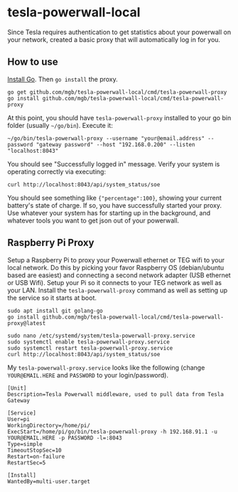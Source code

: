 # tesla-powerwall-local

Since Tesla requires authentication to get statistics about your powerwall on your network, created a basic proxy that will automatically log in for you.

## How to use

[Install Go](https://golang.org/dl/). Then `go install` the proxy.
```
go get github.com/mgb/tesla-powerwall-local/cmd/tesla-powerwall-proxy
go install github.com/mgb/tesla-powerwall-local/cmd/tesla-powerwall-proxy
```

At this point, you should have `tesla-powerwall-proxy` installed to your go bin folder (usually `~/go/bin`). Execute it:
```
~/go/bin/tesla-powerwall-proxy --username "your@email.address" --password "gateway password" --host "192.168.0.200" --listen "localhost:8043"
```

You should see "Successfully logged in" message. Verify your system is operating correctly via executing:
```
curl http://localhost:8043/api/system_status/soe
```

You should see something like `{"percentage":100}`, showing your current battery's state of charge. If so, you have successfully started your proxy. Use whatever your system has for starting up in the background, and whatever tools you want to get json out of your powerwall.

## Raspberry Pi Proxy

Setup a Raspberry Pi to proxy your Powerwall ethernet or TEG wifi to your local network. Do this by picking your favor Raspberry OS (debian/ubuntu based are easiest) and connecting a second network adapter (USB ethernet or USB Wifi). Setup your Pi so it connects to your TEG network as well as your LAN. Install the `tesla-powerwall-proxy` command as well as setting up the service so it starts at boot.

```
sudo apt install git golang-go
go install github.com/mgb/tesla-powerwall-local/cmd/tesla-powerwall-proxy@latest

sudo nano /etc/systemd/system/tesla-powerwall-proxy.service
sudo systemctl enable tesla-powerwall-proxy.service
sudo systemctl restart tesla-powerwall-proxy.service
curl http://localhost:8043/api/system_status/soe
```

My `tesla-powerwall-proxy.service` looks like the following (change `YOUR@EMAIL.HERE` and `PASSWORD` to your login/password).
```
[Unit]
Description=Tesla Powerwall middleware, used to pull data from Tesla Gateway

[Service]
User=pi
WorkingDirectory=/home/pi/
ExecStart=/home/pi/go/bin/tesla-powerwall-proxy -h 192.168.91.1 -u YOUR@EMAIL.HERE -p PASSWORD -l=:8043
Type=simple
TimeoutStopSec=10
Restart=on-failure
RestartSec=5

[Install]
WantedBy=multi-user.target
```
